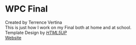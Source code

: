 # WPC Final
Created by Terrence Vertina
<br />
This is just how I work on my Final both at home and at school.</a></i>
<br />
Template Design by <i><a href="http://html5up.net">HTML5UP</a></i>
<br />
<a href="https://recyxle.github.io/Final/">Website</a>
